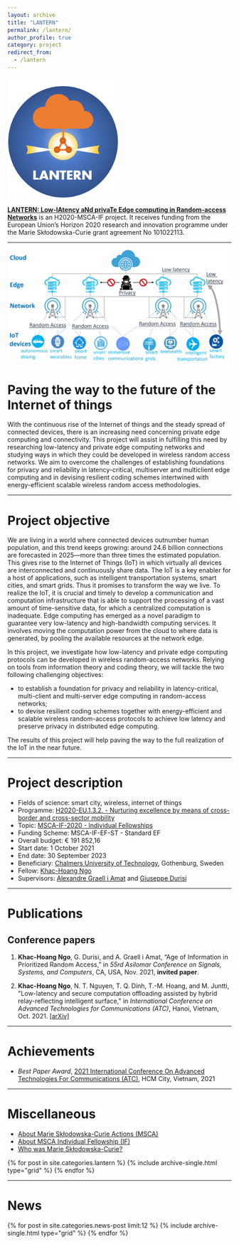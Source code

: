 ```yaml
---
layout: archive
title: "LANTERN"
permalink: /lantern/
author_profile: true
category: project
redirect_from:
  - /lantern
---
```


<img src="/images/lantern.png" alt="LANTERN" style="width:250px; float: center;"/>


[**LANTERN: Low-lAtency aNd privaTe Edge computing in Random-access Networks**](https://cordis.europa.eu/project/id/101022113) is an H2020-MSCA-IF project. It receives funding from the European Union’s
Horizon 2020 research and innovation programme under the Marie Skłodowska-Curie grant agreement No 101022113.

---
<img src="/images/lantern_model.PNG" alt="LANTERN_MODEL" style="width:500px; float: center;"/>

# Paving the way to the future of the Internet of things

With the continuous rise of the Internet of things and the steady spread of connected devices, there is an increasing need concerning private edge computing and connectivity. 
This project will assist in fulfilling this need by researching low-latency and private edge computing networks and studying ways in which they could be developed in wireless random access networks. We aim to overcome the challenges of establishing foundations for privacy and reliability in latency-critical, multiserver and multiclient edge computing and in devising resilient coding schemes intertwined with energy-efficient scalable wireless random access methodologies.

---

# Project objective

We are living in a world where connected devices outnumber human population, and this trend keeps growing: around 24.6 billion connections are forecasted in 2025—more than three times the estimated population. This gives rise to the Internet of Things (IoT) in which virtually all devices are interconnected and continuously share data. The IoT is a key enabler for a host of applications, such as intelligent transportation systems, smart cities, and smart grids. Thus it promises to transform the way we live. To realize the IoT, it is crucial and timely to develop a communication and computation infrastructure that is able to support the processing of a vast amount of time-sensitive data, for which a centralized computation is inadequate. Edge computing has emerged as a novel paradigm to guarantee very low-latency and high-bandwidth computing services. It involves moving the computation power from the cloud to where data is generated, by pooling the available resources at the network edge.

In this project, we investigate how low-latency and private edge computing protocols can be developed in wireless random-access networks. Relying on tools from information theory and coding theory, we will tackle the two following challenging objectives: 

* to establish a foundation for privacy and reliability in latency-critical, multi-client and multi-server edge computing in random-access networks; 
* to devise resilient coding schemes together with energy-efficient and scalable wireless random-access protocols to achieve low latency and preserve privacy in distributed edge computing. 

The results of this project will help paving the way to the full realization of the IoT in the near future.

---
# Project description

* Fields of science: smart city, wireless, internet of things
* Programme: [H2020-EU.1.3.2. - Nurturing excellence by means of cross-border and cross-sector mobility](https://cordis.europa.eu/programme/id/H2020-EU.1.3.2.)
* Topic: [MSCA-IF-2020 - Individual Fellowships](https://cordis.europa.eu/programme/id/H2020_MSCA-IF-2020)
* Funding Scheme: MSCA-IF-EF-ST - Standard EF
* Overall budget: € 191 852,16
* Start date: 1 October 2021
* End date: 30 September 2023
* Beneficiary: [Chalmers University of Technology](https://www.chalmers.se/en/Pages/default.aspx), Gothenburg, Sweden
* Fellow: [Khac-Hoang Ngo](https://khachoang1412.github.io/)
* Supervisors: [Alexandre Graell i Amat](https://sites.google.com/site/agraellamat/) and [Giuseppe Durisi](https://gdurisi.github.io/)

---
# Publications

## Conference papers

1. **Khac-Hoang Ngo**, G. Durisi, and A. Graell i Amat, “Age of Information in Prioritized Random Access,” in *55rd Asilomar Conference on Signals, Systems, and Computers*, CA, USA, Nov. 2021, **invited paper**.

1. **Khac-Hoang Ngo**, N. T. Nguyen, T. Q. Dinh, T.-M. Hoang, and M. Juntti, "Low-latency and secure computation offloading assisted by hybrid relay-reflecting intelligent surface," in *International Conference on Advanced Technologies for Communications (ATC)*, Hanoi, Vietnam, Oct. 2021. [[arXiv]](https://arxiv.org/pdf/2109.01335.pdf)

---

# Achievements

* *Best Paper Award*, [2021 International Conference On Advanced Technologies For Communications (ATC)](https://atc-conf.org/), HCM City, Vietnam, 2021

---
# Miscellaneous

* [About Marie Skłodowska-Curie Actions (MSCA)](https://ec.europa.eu/programmes/horizon2020/en/h2020-section/marie-sklodowska-curie-actions)
* [About MSCA Individual Fellowship (IF)](https://cordis.europa.eu/programme/id/H2020_MSCA-IF-2020)
* [Who was Marie Skłodowska-Curie?](https://www.nobelprize.org/prizes/physics/1903/marie-curie/biographical/)

<div class="grid__wrapper">
{% for post in site.categories.lantern %}
  {% include archive-single.html type="grid" %}
{% endfor %}
</div>

---
# News

<div class="grid__wrapper">
{% for post in site.categories.news-post limit:12 %}  
    {% include archive-single.html type="grid" %}
{% endfor %}
</div>
